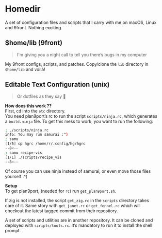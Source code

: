 Homedir
=======

A set of configuration files and scripts that I carry with me on macOS,
Linux and 9front. Nothing exciting.


$home/lib (9front)
------------------
> I'm giving you a night call to tell you there’s bugs in my computer

My 9front configs, scripts, and patches. Copy/clone the `lib` directory
in `$home/lib` and voilà!


Editable Text Configuration (unix)
----------------------------------
> Or dotfiles as they say 👴


**How does this work ??**  
First, cd into the `etc` directory.  
You need plan9port’s rc to run the script `scripts/ninja.rc`, which
generates a `build.ninja` file. To get this mess to work, you want to
run the following:

```sh
; ./scripts/ninja.rc
info: You may run samurai :^)
; samu
[1/5] cp hgrc /home/r/.config/hg/hgrc
--8<--
; samu recipe-vis
[1/1] ./scripts/recipe_vis
--8<--
```

Of course you can use ninja instead of samurai, or even move those files
yourself :^)


**Setup**  
To get plan9port, (needed for `rc`) run `get_plan9port.sh`.

If zig is not installed, the script `get_zig.rc` in the `scripts`
directory takes care of it. Same story with `get_janet.rc` or
`get_fennel.rc` which will checkout the latest tagged commit from their
repository.

A set of scripts and utilities are in another repository. It can be
cloned and deployed with `scripts/tools.rc`. It’s mandatory to run it to
install the shell prompt.
